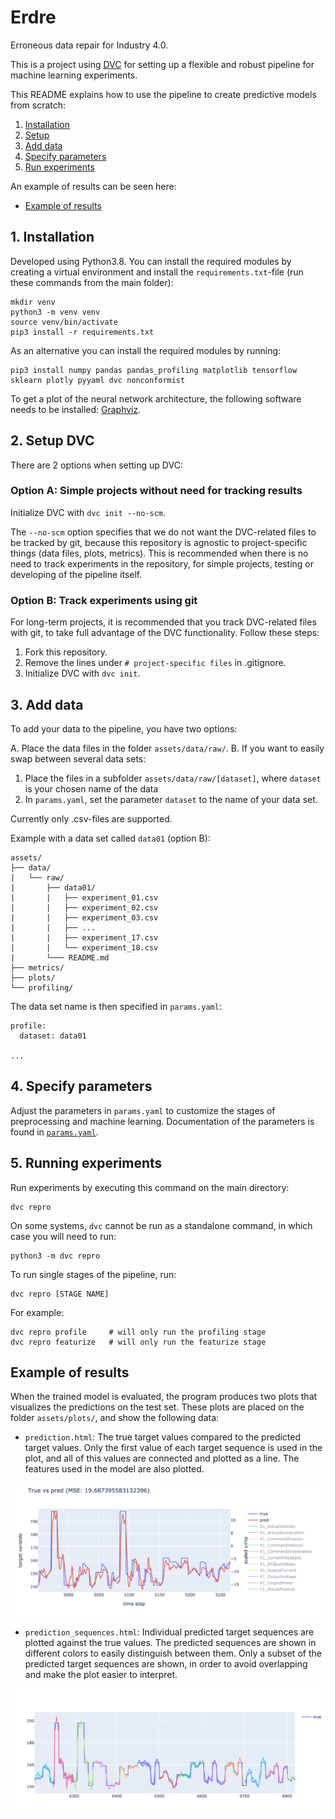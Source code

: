 # Erdre

Erroneous data repair for Industry 4.0.

This is a project using [DVC](https://dvc.org/) for setting up a flexible and
robust pipeline for machine learning experiments.

This README explains how to use the pipeline to create predictive models from
scratch:

1. [Installation](#1-installation)
2. [Setup](#2-setup-dvc)
3. [Add data](#3-add-data)
4. [Specify parameters](#4-specify-parameters)
5. [Run experiments](#5-run-experiments)

An example of results can be seen here:

- [Example of results](#example-of-results)

## 1. Installation

Developed using Python3.8. You can install the required modules by creating a
virtual environment and install the `requirements.txt`-file (run these commands
from the main folder):

```
mkdir venv
python3 -m venv venv
source venv/bin/activate
pip3 install -r requirements.txt
```

As an alternative you can install the required modules by running:

```
pip3 install numpy pandas pandas_profiling matplotlib tensorflow sklearn plotly pyyaml dvc nonconformist
```

To get a plot of the neural network architecture, the following software needs
to be installed: [Graphviz](https://graphviz.org/about/).

## 2. Setup DVC

There are 2 options when setting up DVC:

### Option A: Simple projects without need for tracking results

Initialize DVC with `dvc init --no-scm`.

The `--no-scm` option specifies that we do not want the DVC-related files to be
tracked by git, because this repository is agnostic to project-specific things
(data files, plots, metrics). This is recommended when there is no need to
track experiments in the repository, for simple projects, testing or developing
of the pipeline itself.


### Option B: Track experiments using git

For long-term projects, it is recommended that you track DVC-related files with
git, to take full advantage of the DVC functionality. Follow these steps:

1. Fork this repository.
2. Remove the lines under `# project-specific files` in .gitignore.
3. Initialize DVC with `dvc init`.

## 3. Add data

To add your data to the pipeline, you have two options:

A. Place the data files in the folder `assets/data/raw/`. 
B. If you want to easily swap between several data sets:
   1. Place the files in a subfolder `assets/data/raw/[dataset]`, where
      `dataset` is your chosen name of the data
   2. In `params.yaml`, set the parameter `dataset` to the name of your data set.

Currently only .csv-files are supported.

Example with a data set called `data01` (option B):

```
assets/
├── data/
|   └── raw/
|       ├── data01/
|       |   ├── experiment_01.csv
|       |   ├── experiment_02.csv
|       |   ├── experiment_03.csv
|       |   ├── ...
|       |   ├── experiment_17.csv
|       |   └── experiment_18.csv
|       └─── README.md
├── metrics/
├── plots/
└── profiling/
```

The data set name is then specified in `params.yaml`:

```
profile:
  dataset: data01

...

```


## 4. Specify parameters

Adjust the parameters in `params.yaml` to customize the stages of preprocessing
and machine learning. Documentation of the parameters is found in
[`params.yaml`](https://github.com/SINTEF-9012/Erdre/blob/master/params.yaml).

## 5. Running experiments

Run experiments by executing this command on the main directory:

```
dvc repro
```

On some systems, `dvc` cannot be run as a standalone command, in which case you
will need to run:

```
python3 -m dvc repro
```


To run single stages of the pipeline, run:
```
dvc repro [STAGE NAME]
```

For example:

```
dvc repro profile     # will only run the profiling stage
dvc repro featurize   # will only run the featurize stage
```


## Example of results

When the trained model is evaluated, the program produces two plots that
visualizes the predictions on the test set. These plots are placed on the
folder `assets/plots/`, and show the following data:

- `prediction.html`: The true target values compared to the predicted target
  values. Only the first value of each target sequence is used in the plot, and
  all of this values are connected and plotted as a line. The features used in
  the model are also plotted.

![Example of prediction.](img/prediction_example.png)

- `prediction_sequences.html`: Individual predicted target sequences are
  plotted against the true values. The predicted sequences are shown in
  different colors to easily distinguish between them. Only a subset of the
  predicted target sequences are shown, in order to avoid overlapping and make
  the plot easier to interpret.

![Example of sequence predictions.](img/prediction_sequences_example.png)

